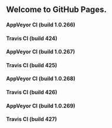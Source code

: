 ## Welcome to GitHub Pages.

#### AppVeyor CI (build 1.0.266)

#### Travis CI (build 424)

#### AppVeyor CI (build 1.0.267)

#### Travis CI (build 425)

#### AppVeyor CI (build 1.0.268)

#### Travis CI (build 426)

#### AppVeyor CI (build 1.0.269)

#### Travis CI (build 427)

